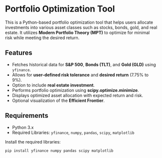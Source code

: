 # Portfolio Optimization Tool

This is a Python-based portfolio optimization tool that helps users allocate investments into various asset classes such as stocks, bonds, gold, and real estate. It utilizes **Modern Portfolio Theory (MPT)** to optimize for minimal risk while meeting the desired return.

## Features
- Fetches historical data for **S&P 500**, **Bonds (TLT)**, and **Gold (GLD)** using `yfinance`.
- Allows for **user-defined risk tolerance** and **desired return** (7.75% to 9%).
- Option to include **real estate investment**.
- Performs portfolio optimization using **scipy.optimize.minimize**.
- Displays optimized asset allocation with expected return and risk.
- Optional visualization of the **Efficient Frontier**.

## Requirements

- Python 3.x
- Required Libraries: `yfinance`, `numpy`, `pandas`, `scipy`, `matplotlib`

Install the required libraries:
```bash
pip install yfinance numpy pandas scipy matplotlib
